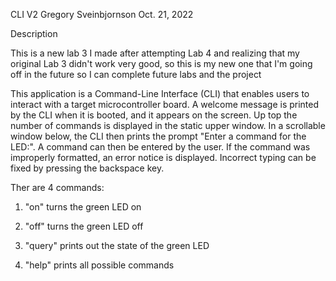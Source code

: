 CLI V2
Gregory Sveinbjornson
Oct. 21, 2022


Description

This is a new lab 3 I made after attempting Lab 4 and realizing that my original Lab 3 didn't work very good,
so this is my new one that I'm going off in the future so I can complete future labs and the project

This application is a Command-Line Interface (CLI)
that enables users to interact with a target microcontroller 
board. A welcome message is printed by the CLI when it is booted,
and it appears on the screen. Up top the number of commands is displayed
in the static upper window.
In a scrollable window below, the CLI then prints the prompt
"Enter a command for the LED:". A command can then be entered by the user.
If the command was improperly formatted, an error notice is displayed. 
Incorrect typing can be fixed by pressing the backspace key.

Ther are 4 commands:

1. "on" turns the green LED on

2. "off" turns the green LED off

3. "query" prints out the state of the green LED

4. "help" prints all possible commands
